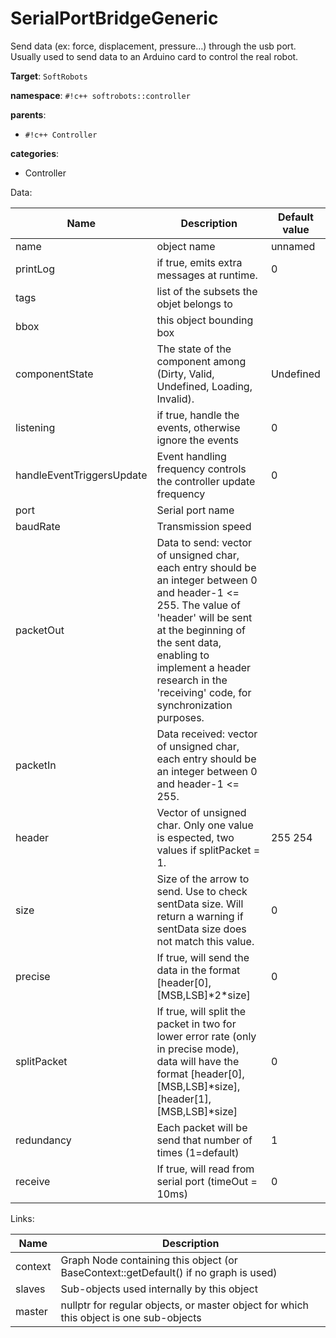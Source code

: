 # SerialPortBridgeGeneric

Send data (ex: force, displacement, pressure…) through the usb port. 
Usually used to send data to an Arduino card to control the real robot.


__Target__: `SoftRobots`

__namespace__: `#!c++ softrobots::controller`

__parents__: 

- `#!c++ Controller`

__categories__: 

- Controller

Data: 

<table>
<thead>
    <tr>
        <th>Name</th>
        <th>Description</th>
        <th>Default value</th>
    </tr>
</thead>
<tbody>
	<tr>
		<td>name</td>
		<td>
object name
</td>
		<td>unnamed</td>
	</tr>
	<tr>
		<td>printLog</td>
		<td>
if true, emits extra messages at runtime.
</td>
		<td>0</td>
	</tr>
	<tr>
		<td>tags</td>
		<td>
list of the subsets the objet belongs to
</td>
		<td></td>
	</tr>
	<tr>
		<td>bbox</td>
		<td>
this object bounding box
</td>
		<td></td>
	</tr>
	<tr>
		<td>componentState</td>
		<td>
The state of the component among (Dirty, Valid, Undefined, Loading, Invalid).
</td>
		<td>Undefined</td>
	</tr>
	<tr>
		<td>listening</td>
		<td>
if true, handle the events, otherwise ignore the events
</td>
		<td>0</td>
	</tr>
	<tr>
		<td>handleEventTriggersUpdate</td>
		<td>
Event handling frequency controls the controller update frequency
</td>
		<td>0</td>
	</tr>
	<tr>
		<td>port</td>
		<td>
Serial port name
</td>
		<td></td>
	</tr>
	<tr>
		<td>baudRate</td>
		<td>
Transmission speed
</td>
		<td></td>
	</tr>
	<tr>
		<td>packetOut</td>
		<td>
Data to send: vector of unsigned char, each entry should be an integer between 0 and header-1 &lt;= 255.
The value of 'header' will be sent at the beginning of the sent data,
enabling to implement a header research in the 'receiving' code, for synchronization purposes.

</td>
		<td></td>
	</tr>
	<tr>
		<td>packetIn</td>
		<td>
Data received: vector of unsigned char, each entry should be an integer between 0 and header-1 &lt;= 255.
</td>
		<td></td>
	</tr>
	<tr>
		<td>header</td>
		<td>
Vector of unsigned char. Only one value is espected, two values if splitPacket = 1.
</td>
		<td>255 254</td>
	</tr>
	<tr>
		<td>size</td>
		<td>
Size of the arrow to send. Use to check sentData size. 
Will return a warning if sentData size does not match this value.
</td>
		<td>0</td>
	</tr>
	<tr>
		<td>precise</td>
		<td>
If true, will send the data in the format [header[0],[MSB,LSB]*2*size]
</td>
		<td>0</td>
	</tr>
	<tr>
		<td>splitPacket</td>
		<td>
If true, will split the packet in two for lower error rate (only in precise mode),
data will have the format [header[0],[MSB,LSB]*size],[header[1],[MSB,LSB]*size]
</td>
		<td>0</td>
	</tr>
	<tr>
		<td>redundancy</td>
		<td>
Each packet will be send that number of times (1=default)
</td>
		<td>1</td>
	</tr>
	<tr>
		<td>receive</td>
		<td>
If true, will read from serial port (timeOut = 10ms)
</td>
		<td>0</td>
	</tr>

</tbody>
</table>

Links: 

| Name | Description |
| ---- | ----------- |
|context|Graph Node containing this object (or BaseContext::getDefault() if no graph is used)|
|slaves|Sub-objects used internally by this object|
|master|nullptr for regular objects, or master object for which this object is one sub-objects|



